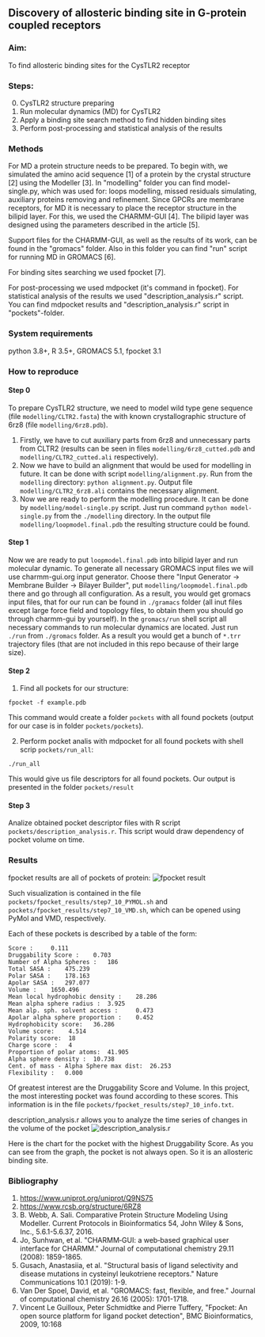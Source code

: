 ## Discovery of allosteric binding site in G-protein coupled receptors

### Aim: 
To find allosteric binding sites for the CysTLR2 receptor
### Steps:
0. CysTLR2 structure preparing
1. Run molecular dynamics (MD) for CysTLR2 
2. Apply a binding site search method to find hidden binding sites
3. Perform post-processing and statistical analysis of the results

### Methods
For MD a protein structure needs to be prepared. To begin with, we simulated the amino acid sequence [1] of a protein by the crystal structure [2] using the Modeller [3]. 
In "modelling" folder you can find model-single.py, which was used for: loops modelling, missed residuals simulating, auxiliary proteins removing and refinement.
Since GPCRs are membrane receptors, for MD it is necessary to place the receptor structure in the bilipid layer. For this, we used the CHARMM-GUI [4]. The bilipid layer was designed using the parameters described in the article [5]. 

Support files for the CHARMM-GUI, as well as the results of its work, can be found in the "gromacs" folder. Also in this folder you can find "run" script for running MD in GROMACS [6].

For binding sites searching we used fpocket [7]. 

For post-processing we used mdpocket (it's command in fpocket). For statistical analysis of the results we used "description_analysis.r" script. You can find mdpocket results and "description_analysis.r" script in "pockets"-folder.

### System requirements
python 3.8+, R 3.5+, GROMACS 5.1, fpocket 3.1

### How to reproduce

#### Step 0

To prepare CysTLR2 structure, we need to model wild type gene sequence (file `modelling/CLTR2.fasta`) the with known crystallographic structure of 6rz8 (file `modelling/6rz8.pdb`). 
1. Firstly, we have to cut auxiliary parts from 6rz8 and unnecessary parts from CLTR2 (results can be seen in files `modelling/6rz8_cutted.pdb` and `modelling/CLTR2_cutted.ali` respectively).
2. Now we have to build an alignment that would be used for modelling in future. It can be done with script `modelling/alignment.py`. Run from the `modelling` directory: ```python alignment.py```. Output file `modelling/CLTR2_6rz8.ali` contains the necessary alignment.
3. Now we are ready to perform the modelling procedure. It can be done by `modelling/model-single.py` script. Just run command ```python model-single.py``` from the `./modelling` directory. In the output file `modelling/loopmodel.final.pdb` the resulting structure could be found.

#### Step 1

Now we are ready to put `loopmodel.final.pdb` into bilipid layer and run molecular dynamic. To generate all necessary GROMACS input files we will use charmm-gui.org input generator. Choose there "Input Generator -> Membrane Builder -> Bilayer Builder", put `modelling/loopmodel.final.pdb` there and go through all configuration. As a result, you would get gromacs input files, that for our run can be found in `./gramacs` folder (all inut files except large force field and topology files, to obtain them you should go through charmm-gui by yourself). In the `gromacs/run` shell script all necessary commands to run molecular dynamics are located. Just run `./run` from `./gromacs` folder. As a result you would get a bunch of `*.trr` trajectory files (that are not included in this repo because of their large size).

#### Step 2

1. Find all pockets for our structure:

```fpocket -f example.pdb```

This command would create a folder `pockets` with all found pockets (output for our case is in folder `pockets/pockets`).


2. Perform pocket analis with mdpocket for all found pockets with shell scrip `pockets/run_all`:

```./run_all```

This would give us file descriptors for all found pockets. Our output is presented in the folder `pockets/result`

#### Step 3

Analize obtained pocket descriptor files with R script `pockets/description_analysis.r`.  This script would draw dependency of pocket volume on time.

### Results

fpocket results are all of pockets of protein:
![fpocket result](all_pockets.png)

Such visualization is contained in the file `pockets/fpocket_results/step7_10_PYMOL.sh` and `pockets/fpocket_results/step7_10_VMD.sh`, which can be opened using PyMol and VMD, respectively.

Each of these pockets is described by a table of the form:

	Score : 	0.111
	Druggability Score : 	0.703
	Number of Alpha Spheres : 	186
	Total SASA : 	475.239
	Polar SASA : 	178.163
	Apolar SASA : 	297.077
	Volume : 	1650.496
	Mean local hydrophobic density : 	28.286
	Mean alpha sphere radius :	3.925
	Mean alp. sph. solvent access : 	0.473
	Apolar alpha sphere proportion : 	0.452
	Hydrophobicity score:	36.286
	Volume score: 	 4.514
	Polarity score:	 18
	Charge score :	 4
	Proportion of polar atoms: 	41.905
	Alpha sphere density : 	10.738
	Cent. of mass - Alpha Sphere max dist: 	26.253
	Flexibility : 	0.000

Of greatest interest are the Druggability Score and Volume. In this project, the most interesting pocket was found according to these scores.
This information is in the file `pockets/fpocket_results/step7_10_info.txt`.

description_analysis.r allows you to analyze the time series of changes in the volume of the pocket
![description_analysis.r](stat_analysis.png)

Here is the chart for the pocket with the highest Druggability Score. As you can see from the graph, the pocket is not always open. So it is an allosteric binding site.

### Bibliography
1. https://www.uniprot.org/uniprot/Q9NS75
2. https://www.rcsb.org/structure/6RZ8
3. B. Webb, A. Sali. Comparative Protein Structure Modeling Using Modeller. Current Protocols in Bioinformatics 54, John Wiley & Sons, Inc., 5.6.1-5.6.37, 2016.
4. Jo, Sunhwan, et al. "CHARMM‐GUI: a web‐based graphical user interface for CHARMM." Journal of computational chemistry 29.11 (2008): 1859-1865.
5. Gusach, Anastasiia, et al. "Structural basis of ligand selectivity and disease mutations in cysteinyl leukotriene receptors." Nature Communications 10.1 (2019): 1-9.
6. Van Der Spoel, David, et al. "GROMACS: fast, flexible, and free." Journal of computational chemistry 26.16 (2005): 1701-1718.
7. Vincent Le Guilloux, Peter Schmidtke and Pierre Tuffery, "Fpocket: An open source platform for ligand pocket detection", BMC Bioinformatics, 2009, 10:168


